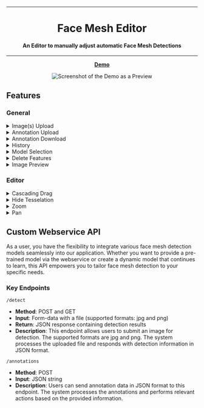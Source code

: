 <div align="center">

______________________________________________________________________
# Face Mesh Editor

#### An Editor to manually adjust automatic Face Mesh Detections
______________________________________________________________________

[**Demo**](https://hcmlab.github.io/FaceMeshEditor/)

![Screenshot of the Demo as a Preview](static/images/PreviewAnimation.gif)
</div>


## Features

### General
<details> <summary>Image(s) Upload</summary> 

Supported formats: **jpg** and **png** 
</details>

<details> <summary>Annotation Upload</summary> 

Supported format: **json**
</details>

<details> <summary>Annotation Download</summary>

Format: **json**
</details>

<details> <summary>History</summary>

* **Redo**: Allows users to repeat a previous action. Useful for reverting to a specific state.
* **Undo**: Reverts the most recent action. Handy for correcting mistakes.
* **Reset**: Restores the system to its initial state. Useful for starting over.
</details>

<details> <summary>Model Selection</summary>

* MediaPipe (Default): Works offline. This mode utilizes a pre-trained model within the system.
* Webservice (Custom): Operates online. Users can connect to a custom external service for specialized processing.
</details>

<details> <summary>Delete Features</summary>

If a displayed face lacks a trait, marking it as hidden signifies its non-existence, and eliminated points are flagged as such in the json file.
</details>

<details> <summary>Image Preview</summary>

Displays thumbnails of uploaded images. These small visual representations help users quickly identify and select the desired image.
</details>

### Editor
<details> <summary>Cascading Drag</summary>

The Cascading Drag tool facilitates smooth movement of points by considering their neighboring points. When a user drags a point, the tool calculates the movement distance for nearby points using an incremental function. This real-time update ensures a responsive and intuitive interface.
</details>

<details> <summary>Hide Tesselation</summary>

The Hide Tesselation feature enhances focus on specific regions during annotation. Even when tesselation and their corresponding points are hidden, users can still manipulate points via cascading drag if they are selected closely enough. This allows precise adjustments while maintaining a clutter-free view. 
</details>

<details> <summary>Zoom</summary>

The Zoom functionality allows users to adjust the magnification level of the image. By zooming in, users can examine finer details with clarity. Conversely, zooming out provides a broader view of the entire image.
</details>

<details> <summary>Pan</summary>

The Pan feature enables users to shift the visible portion of the image. By panning, users can explore different areas without changing the zoom level. It’s particularly useful for navigating large or detailed images.
</details>


## Custom Webservice API
As a user, you have the flexibility to integrate various face mesh detection models seamlessly into our application. Whether you want to provide a pre-trained model via the webservice or create a dynamic model that continues to learn, this API empowers you to tailor face mesh detection to your specific needs.

### Key Endpoints
```
/detect
```
* **Method**: POST and GET
* **Input**: Form-data with a file (supported formats: jpg and png)
* **Return**: JSON response containing detection results 
* **Description**: This endpoint allows users to submit an image for detection. The supported formats are jpg and png. The system processes the uploaded file and responds with detection information in JSON format.

```
/annotations
```
* **Method**: POST
* **Input**: JSON string
* **Description**: Users can send annotation data in JSON format to this endpoint. The system processes the annotations and performs relevant actions based on the provided information.

